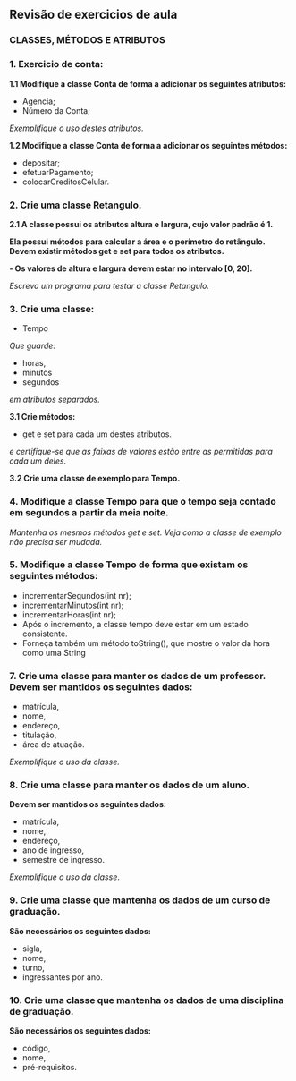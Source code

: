 ## Revisão de exercicios de aula 

### CLASSES, MÉTODOS E ATRIBUTOS

### 1. Exercicio de conta:

**1.1 Modifique a classe Conta de forma a adicionar os seguintes atributos:**
- Agencia;
- Número da Conta; 

*Exemplifique o uso destes atributos.*

**1.2 Modifique a classe Conta de forma a adicionar os seguintes métodos:**
- depositar;
- efetuarPagamento;
- colocarCreditosCelular.

### 2. Crie uma classe Retangulo.

**2.1 A classe possui os atributos altura e largura, cujo valor padrão é 1.** 

**Ela possui métodos para calcular a área e o perímetro do retângulo. Devem existir métodos get e set para todos os atributos.** 

**- Os valores de altura e largura devem estar no intervalo [0, 20].** 

*Escreva um programa para testar a classe Retangulo.*


### 3. Crie uma classe: 

- Tempo 

*Que guarde:*

- horas, 
- minutos 
- segundos 

*em atributos separados.* 

**3.1 Crie métodos:**
- get e set para cada um destes atributos. 

*e certifique-se que as faixas de valores estão entre as permitidas para cada um deles.* 

**3.2 Crie uma classe de exemplo para Tempo.**

### 4. Modifique a classe Tempo para que o tempo seja contado em segundos a partir da meia noite. 

*Mantenha os mesmos métodos get e set. Veja como a classe de exemplo não precisa ser mudada.*

### 5. Modifique a classe Tempo de forma que existam os seguintes métodos:

- incrementarSegundos(int nr);
- incrementarMinutos(int nr);
- incrementarHoras(int nr);
- Após o incremento, a classe tempo deve estar em um estado consistente.
- Forneça também um método toString(), que mostre o valor da hora como uma String

### 7. Crie uma classe para manter os dados de um professor. Devem ser mantidos os seguintes dados: 

- matrícula, 
- nome, 
- endereço, 
- titulação, 
- área de atuação. 

*Exemplifique o uso da classe.*

### 8. Crie uma classe para manter os dados de um aluno. 

**Devem ser mantidos os seguintes dados:**

- matrícula,
- nome, 
- endereço, 
- ano de ingresso, 
- semestre de ingresso. 

*Exemplifique o uso da classe*.

### 9. Crie uma classe que mantenha os dados de um curso de graduação. 

**São necessários os seguintes dados:** 

- sigla,
- nome,
- turno,
- ingressantes por ano.

### 10. Crie uma classe que mantenha os dados de uma disciplina de graduação.

**São necessários os seguintes dados:** 

- código, 
- nome, 
- pré-requisitos.
